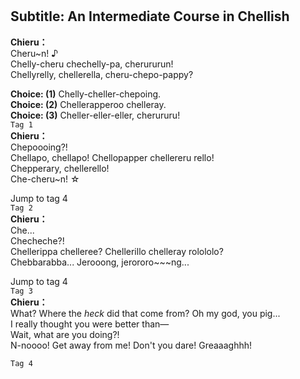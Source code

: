 # 

  
## Subtitle: An Intermediate Course in Chellish
  
**Chieru：**  
Cheru~n! ♪  
Chelly-cheru chechelly-pa, cherururun!  
Chellyrelly, chellerella, cheru-chepo-pappy?  
  
**Choice: (1)**  Chelly-cheller-chepoing.  
**Choice: (2)**  Chellerapperoo chelleray.  
**Choice: (3)**  Cheller-eller-eller, cherururu!  
`Tag 1`  
**Chieru：**  
Chepoooing?!  
Chellapo, chellapo! Chellopapper chellereru rello!  
Chepperary, chellerello!  
 Che-cheru~n! ☆  
  
Jump to tag 4  
`Tag 2`  
**Chieru：**  
Che...  
 Checheche?!  
Chellerippa chelleree? Chellerillo chelleray rolololo?  
Chebbarabba... Jerooong, jerororo~~~ng...  
  
Jump to tag 4  
`Tag 3`  
**Chieru：**  
What? Where the *heck* did that come from? Oh my god, you pig...  
I really thought you were better than—  
 Wait, what are you doing?!  
N-noooo! Get away from me! Don't you dare! Greaaaghhh!  
  
`Tag 4`  
